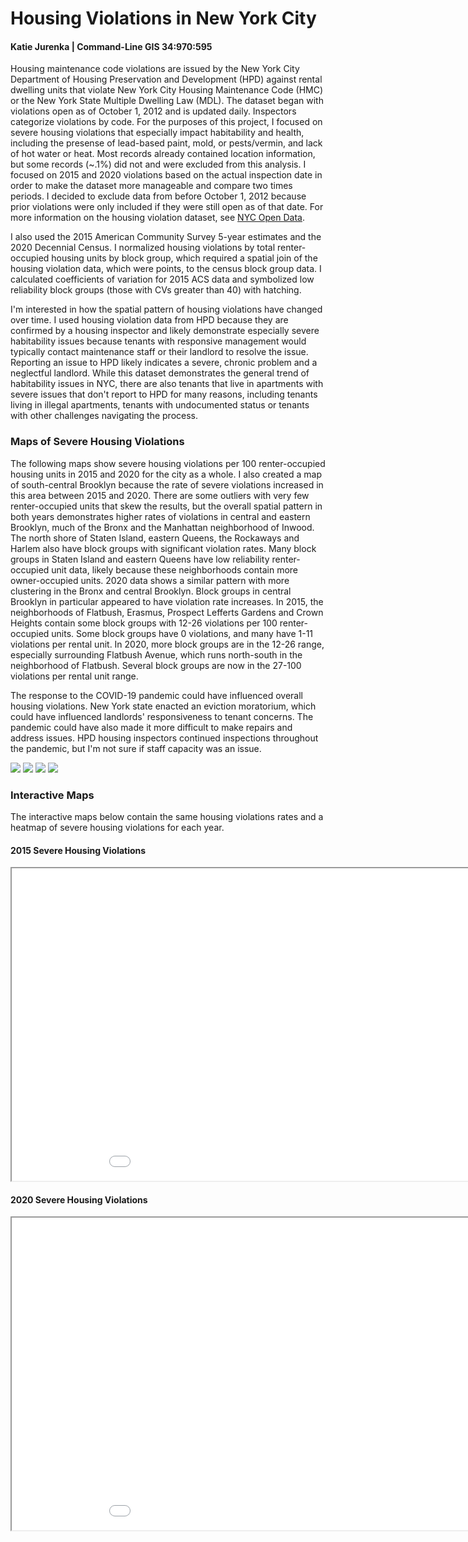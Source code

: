 # Housing Violations in New York City
#### Katie Jurenka | Command-Line GIS 34:970:595

Housing maintenance code violations are issued by the New York City Department of Housing Preservation and Development (HPD) against rental dwelling units that violate New York City Housing Maintenance Code (HMC) or the New York State Multiple Dwelling Law (MDL). The dataset began with violations open as of October 1, 2012 and is updated daily. Inspectors categorize violations by code. For the purposes of this project, I focused on severe housing violations that especially impact habitability and health, including the presense of lead-based paint, mold, or pests/vermin, and lack of hot water or heat. Most records already contained location information, but some records (~.1%) did not and were excluded from this analysis. I focused on 2015 and 2020 violations based on the actual inspection date in order to make the dataset more manageable and compare two times periods. I decided to exclude data from before October 1, 2012 because prior violations were only included if they were still open as of that date. For more information on the housing violation dataset, see [NYC Open Data](https://data.cityofnewyork.us/Housing-Development/Housing-Maintenance-Code-Violations/wvxf-dwi5/about_data).

I also used the 2015 American Community Survey 5-year estimates and the 2020 Decennial Census. I normalized housing violations by total renter-occupied housing units by block group, which required a spatial join of the housing violation data, which were points, to the census block group data. I calculated coefficients of variation for 2015 ACS data and symbolized low reliability block groups (those with CVs greater than 40) with hatching.

I'm interested in how the spatial pattern of housing violations have changed over time. I used housing violation data from HPD because they are confirmed by a housing inspector and likely demonstrate especially severe habitability issues because tenants with responsive management would typically contact maintenance staff or their landlord to resolve the issue. Reporting an issue to HPD likely indicates a severe, chronic problem and a neglectful landlord. While this dataset demonstrates the general trend of habitability issues in NYC, there are also tenants that live in apartments with severe issues that don't report to HPD for many reasons, including tenants living in illegal apartments, tenants with undocumented status or tenants with other challenges navigating the process.

### Maps of Severe Housing Violations
The following maps show severe housing violations per 100 renter-occupied housing units in 2015 and 2020 for the city as a whole. I also created a map of south-central Brooklyn because the rate of severe violations increased in this area between 2015 and 2020. There are some outliers with very few renter-occupied units that skew the results, but the overall spatial pattern in both years demonstrates higher rates of violations in central and eastern Brooklyn, much of the Bronx and the Manhattan neighborhood of Inwood. The north shore of Staten Island, eastern Queens, the Rockaways and Harlem also have block groups with significant violation rates. Many block groups in Staten Island and eastern Queens have low reliability renter-occupied unit data, likely because these neighborhoods contain more owner-occupied units. 2020 data shows a similar pattern with more clustering in the Bronx and central Brooklyn. Block groups in central Brooklyn in particular appeared to have violation rate increases. In 2015, the neighborhoods of Flatbush, Erasmus, Prospect Lefferts Gardens and Crown Heights contain some block groups with 12-26 violations per 100 renter-occupied units. Some block groups have 0 violations, and many have 1-11 violations per rental unit. In 2020, more block groups are in the 12-26 range, especially surrounding Flatbush Avenue, which runs north-south in the neighborhood of Flatbush. Several block groups are now in the 27-100 violations per rental unit range. 

The response to the COVID-19 pandemic could have influenced overall housing violations. New York state enacted an eviction moratorium, which could have influenced landlords' responsiveness to tenant concerns. The pandemic could have also made it more difficult to make repairs and address issues. HPD housing inspectors continued inspections throughout the pandemic, but I'm not sure if staff capacity was an issue.  

<img src="2015NYCnew.png"> <img src="2020NYCnew.png">
<img src="2015brooklynnew.png"> <img src="2020brooklynnew.png">

### Interactive Maps
The interactive maps below contain the same housing violations rates and a heatmap of severe housing violations for each year. 

#### 2015 Severe Housing Violations
<iframe src="2015.html" height = "500" width="1000"></iframe>

#### 2020 Severe Housing Violations
<iframe src="2020.html" height = "500" width="1000"></iframe>

